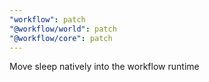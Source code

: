 ```yaml
---
"workflow": patch
"@workflow/world": patch
"@workflow/core": patch
---
```


Move sleep natively into the workflow runtime
